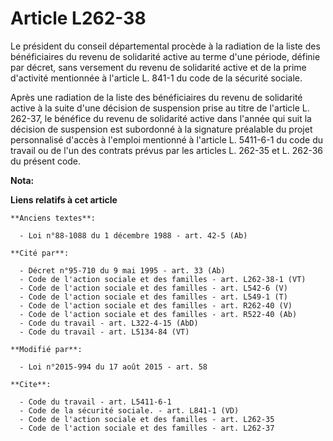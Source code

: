 # Article L262-38

Le président du conseil départemental procède à la radiation de la liste des bénéficiaires du revenu de solidarité active au
terme d'une période, définie par décret, sans versement du revenu de solidarité active et de la prime d'activité mentionnée à
l'article L. 841-1 du code de la sécurité sociale. 

Après une radiation de la liste des bénéficiaires du revenu de solidarité active à la suite d'une décision de suspension
prise au titre de l'article L. 262-37, le bénéfice du revenu de solidarité active dans l'année qui suit la décision de
suspension est subordonné à la signature préalable du projet personnalisé d'accès à l'emploi mentionné à l'article L.
5411-6-1 du code du travail ou de l'un des contrats prévus par les articles L. 262-35 et L. 262-36 du présent code.

**Nota:**



**Liens relatifs à cet article**

	**Anciens textes**:

	  - Loi n°88-1088 du 1 décembre 1988 - art. 42-5 (Ab)

	**Cité par**:

	  - Décret n°95-710 du 9 mai 1995 - art. 33 (Ab)
	  - Code de l'action sociale et des familles - art. L262-38-1 (VT)
	  - Code de l'action sociale et des familles - art. L542-6 (V)
	  - Code de l'action sociale et des familles - art. L549-1 (T)
	  - Code de l'action sociale et des familles - art. R262-40 (V)
	  - Code de l'action sociale et des familles - art. R522-40 (Ab)
	  - Code du travail - art. L322-4-15 (AbD)
	  - Code du travail - art. L5134-84 (VT)

	**Modifié par**:

	  - Loi n°2015-994 du 17 août 2015 - art. 58

	**Cite**:

	  - Code du travail - art. L5411-6-1
	  - Code de la sécurité sociale. - art. L841-1 (VD)
	  - Code de l'action sociale et des familles - art. L262-35
	  - Code de l'action sociale et des familles - art. L262-37
